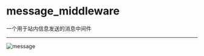 message_middleware
==================

一个用于站内信息发送的消息中间件

---

![message](http://pic.yupoo.com/kazaff/DCsX9LmY/vdPB.jpg)
